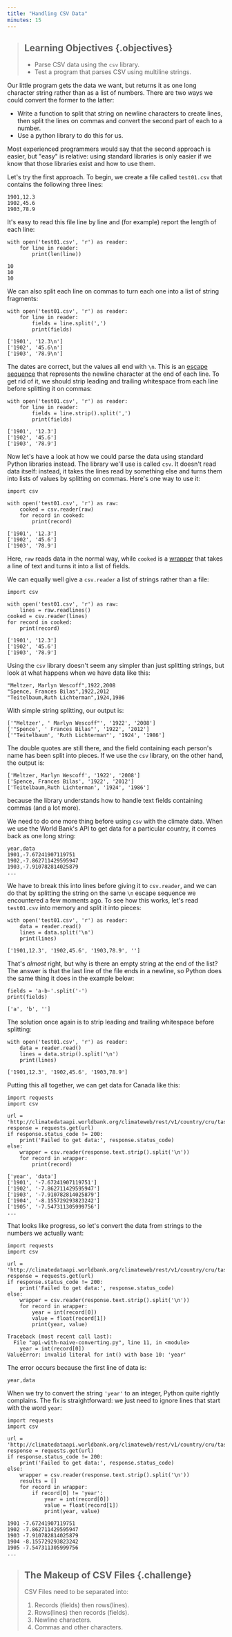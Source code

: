 ```yaml
---
title: "Handling CSV Data"
minutes: 15
---
```

> ## Learning Objectives {.objectives}
>
> *   Parse CSV data using the `csv` library.
> *   Test a program that parses CSV using multiline strings.

Our little program gets the data we want,
but returns it as one long character string rather than as a list of numbers.
There are two ways we could convert the former to the latter:

*   Write a function to split that string on newline characters to create lines,
    then split the lines on commas and convert the second part of each to a number.
*   Use a python library to do this for us.

Most experienced programmers would say that the second approach is easier,
but "easy" is relative:
using standard libraries is only easier if we know that those libraries exist and how to use them.

Let's try the first approach.
To begin,
we create a file called `test01.csv` that contains the following three lines:

~~~
1901,12.3
1902,45.6
1903,78.9
~~~

It's easy to read this file line by line and (for example) report the length of each line:

~~~ {.python}
with open('test01.csv', 'r') as reader:
    for line in reader:
        print(len(line))
~~~
~~~ {.output}
10
10
10
~~~

We can also split each line on commas to turn each one into a list of string fragments:

~~~ {.python}
with open('test01.csv', 'r') as reader:
    for line in reader:
        fields = line.split(',')
        print(fields)
~~~
~~~ {.output}
['1901', '12.3\n']
['1902', '45.6\n']
['1903', '78.9\n']
~~~

The dates are correct,
but the values all end with `\n`.
This is an [escape sequence](reference.html#escape-sequence) that represents
the newline character at the end of each line.
To get rid of it,
we should strip leading and trailing whitespace from each line before splitting it on commas:

~~~ {.python}
with open('test01.csv', 'r') as reader:
    for line in reader:
        fields = line.strip().split(',')
        print(fields)
~~~
~~~ {.output}
['1901', '12.3']
['1902', '45.6']
['1903', '78.9']
~~~

Now let's have a look at how we could parse the data using standard Python libraries instead.
The library we'll use is called `csv`.
It doesn't read data itself:
instead, it takes the lines read by something else and turns them into lists of values by splitting on commas.
Here's one way to use it:

~~~ {.python}
import csv

with open('test01.csv', 'r') as raw:
    cooked = csv.reader(raw)
    for record in cooked:
        print(record)
~~~
~~~ {.ouptut}
['1901', '12.3']
['1902', '45.6']
['1903', '78.9']
~~~

Here,
`raw` reads data in the normal way,
while `cooked` is a [wrapper](reference.html#wrapper)
that takes a line of text and turns it into a list of fields.

We can equally well give a `csv.reader` a list of strings rather than a file:

~~~ {.python}
import csv

with open('test01.csv', 'r') as raw:
    lines = raw.readlines()
cooked = csv.reader(lines)
for record in cooked:
    print(record)
~~~
~~~ {.output}
['1901', '12.3']
['1902', '45.6']
['1903', '78.9']
~~~

Using the `csv` library doesn't seem any simpler than just splitting strings,
but look at what happens when we have data like this:

~~~
"Meltzer, Marlyn Wescoff",1922,2008
"Spence, Frances Bilas",1922,2012
"Teitelbaum,Ruth Lichterman",1924,1986
~~~

With simple string splitting, our output is:

~~~ {.output}
['"Meltzer', ' Marlyn Wescoff"', '1922', '2008']
['"Spence', ' Frances Bilas"', '1922', '2012']
['"Teitelbaum', 'Ruth Lichterman"', '1924', '1986']
~~~

The double quotes are still there,
and the field containing each person's name has been split into pieces.
If we use the `csv` library,
on the other hand,
the output is:

~~~ {.output}
['Meltzer, Marlyn Wescoff', '1922', '2008']
['Spence, Frances Bilas', '1922', '2012']
['Teitelbaum,Ruth Lichterman', '1924', '1986']
~~~

because the library understands how to handle text fields containing commas
(and a lot more).

We need to do one more thing before using `csv` with the climate data.
When we use the World Bank's API to get data for a particular country,
it comes back as one long string:

~~~
year,data
1901,-7.67241907119751
1902,-7.862711429595947
1903,-7.910782814025879
...
~~~

We have to break this into lines before giving it to `csv.reader`,
and we can do that by splitting the string on the same `\n` escape sequence
we encountered a few moments ago.
To see how this works,
let's read `test01.csv` into memory and split it into pieces:

~~~ {.python}
with open('test01.csv', 'r') as reader:
    data = reader.read()
    lines = data.split('\n')
    print(lines)
~~~
~~~ {.output}
['1901,12.3', '1902,45.6', '1903,78.9', '']
~~~

That's *almost* right, but why is there an empty string at the end of the list?
The answer is that the last line of the file ends in a newline,
so Python does the same thing it does in the example below:

~~~ {.python}
fields = 'a-b-'.split('-')
print(fields)
~~~
~~~ {.output}
['a', 'b', '']
~~~

The solution once again is to strip leading and trailing whitespace before splitting:

~~~ {.python}
with open('test01.csv', 'r') as reader:
    data = reader.read()
    lines = data.strip().split('\n')
    print(lines)
~~~
~~~ {.output}
['1901,12.3', '1902,45.6', '1903,78.9']
~~~

Putting this all together, we can get data for Canada like this:

~~~ {.python}
import requests
import csv

url = 'http://climatedataapi.worldbank.org/climateweb/rest/v1/country/cru/tas/year/CAN.csv'
response = requests.get(url)
if response.status_code != 200:
    print('Failed to get data:', response.status_code)
else:
    wrapper = csv.reader(response.text.strip().split('\n'))
    for record in wrapper:
        print(record)
~~~
~~~ {.output}
['year', 'data']
['1901', '-7.67241907119751']
['1902', '-7.862711429595947']
['1903', '-7.910782814025879']
['1904', '-8.155729293823242']
['1905', '-7.547311305999756']
...
~~~

That looks like progress,
so let's convert the data from strings to the numbers we actually want:

~~~ {.python}
import requests
import csv

url = 'http://climatedataapi.worldbank.org/climateweb/rest/v1/country/cru/tas/year/CAN.csv'
response = requests.get(url)
if response.status_code != 200:
    print('Failed to get data:', response.status_code)
else:
    wrapper = csv.reader(response.text.strip().split('\n'))
    for record in wrapper:
        year = int(record[0])
        value = float(record[1])
        print(year, value)
~~~
~~~ {.error}
Traceback (most recent call last):
  File "api-with-naive-converting.py", line 11, in <module>
    year = int(record[0])
ValueError: invalid literal for int() with base 10: 'year'
~~~

The error occurs because the first line of data is:

~~~
year,data
~~~

When we try to convert the string `'year'` to an integer,
Python quite rightly complains.
The fix is straightforward:
we just need to ignore lines that start with the word `year`:

~~~ {.python}
import requests
import csv

url = 'http://climatedataapi.worldbank.org/climateweb/rest/v1/country/cru/tas/year/CAN.csv'
response = requests.get(url)
if response.status_code != 200:
    print('Failed to get data:', response.status_code)
else:
    wrapper = csv.reader(response.text.strip().split('\n'))
    results = []
    for record in wrapper:
        if record[0] != 'year':
            year = int(record[0])
            value = float(record[1])
            print(year, value)
~~~
~~~ {.output}
1901 -7.67241907119751
1902 -7.862711429595947
1903 -7.910782814025879
1904 -8.155729293823242
1905 -7.547311305999756
...
~~~

> ## The Makeup of CSV Files {.challenge}
>
> CSV Files need to be separated into:
>
> 1.  Records (fields) then rows(lines).
> 2.  Rows(lines) then records (fields).
> 3.  Newline characters.
> 4.  Commas and other characters.
